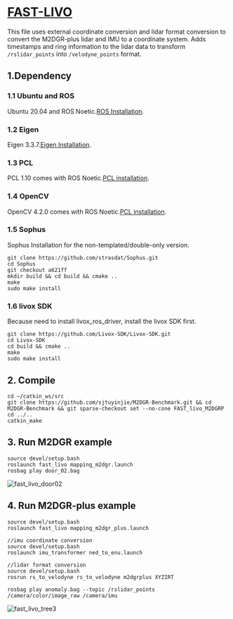 # [FAST-LIVO](https://github.com/hku-mars/FAST-LIVO?tab=readme-ov-file) 
This file uses external coordinate conversion and lidar format conversion to convert the M2DGR-plus lidar and IMU to a coordinate system. Adds timestamps and ring information to the lidar data to transform `/rslidar_points` into `/velodyne_points` format.
##  1.Dependency
### 1.1 Ubuntu and ROS
Ubuntu 20.04 and ROS Noetic.[ROS Installation](https://wiki.ros.org/ROS/Installation).
### 1.2 Eigen
Eigen 3.3.7.[Eigen Installation](https://eigen.tuxfamily.org/index.php?title=Main_Page).
### 1.3 PCL
PCL 1.10 comes with ROS Noetic.[PCL installation](https://pointclouds.org/).
### 1.4 OpenCV
OpenCV 4.2.0 comes with ROS Noetic.[PCL installation](https://pointclouds.org/).
### 1.5 Sophus
Sophus Installation for the non-templated/double-only version.
```
git clone https://github.com/strasdat/Sophus.git
cd Sophus
git checkout a621ff
mkdir build && cd build && cmake ..
make
sudo make install
```
### 1.6 livox SDK
Because need to install livox_ros_driver, install the livox SDK first.
```
git clone https://github.com/Livox-SDK/Livox-SDK.git
cd Livox-SDK
cd build && cmake ..
make
sudo make install
```
## 2. Compile
```
cd ~/catkin_ws/src
git clone https://github.com/sjtuyinjie/M2DGR-Benchmark.git && cd M2DGR-Benchmark && git sparse-checkout set --no-cone FAST_livo_M2DGRP
cd ../..
catkin_make
```
## 3. Run M2DGR example
```
source devel/setup.bash
roslaunch fast_livo mapping_m2dgr.launch
rosbag play door_02.bag 
```
![fast_livo_door02](https://github.com/sjtuyinjie/M2DGR-Benchmark/blob/main/FAST_livo_M2DGRP/image/Peek%202024-10-13%2013-57.gif)
## 4. Run M2DGR-plus example
```
source devel/setup.bash
roslaunch fast_livo mapping_m2dgr_plus.launch

//imu coordinate conversion
source devel/setup.bash
roslaunch imu_transformer ned_to_enu.launch

//lidar format conversion
source devel/setup.bash
rosrun rs_to_velodyne rs_to_velodyne m2dgrplus XYZIRT

rosbag play anomaly.bag --topic /rslidar_points /camera/color/image_raw /camera/imu
```
![fast_livo_tree3](https://github.com/sjtuyinjie/M2DGR-Benchmark/blob/main/FAST_livo_M2DGRP/image/plus.gif)
